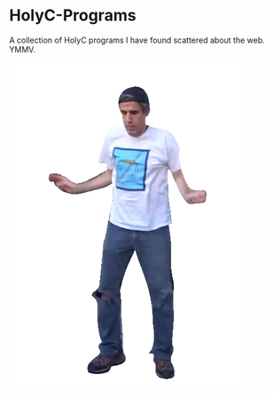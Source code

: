 # HolyC-Programs

A collection of HolyC programs I have found scattered about the web. YMMV.

![terry](./img/TERRY.gif)



